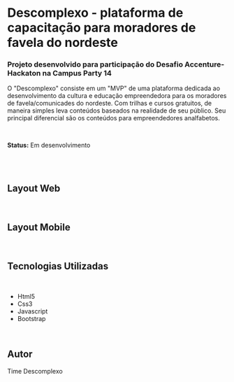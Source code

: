 <h1>Descomplexo - plataforma de capacitação para moradores de favela do nordeste</h1>
<h3>Projeto desenvolvido para participação do Desafio Accenture- Hackaton na Campus Party 14 </h3>
<p>O "Descomplexo" consiste em um "MVP" de uma plataforma dedicada ao desenvolvimento da cultura e educação empreendedora para os moradores de favela/comunicades do nordeste. Com trilhas e cursos gratuitos, de maneira simples leva  conteúdos baseados na realidade de seu público. Seu principal diferencial são os conteúdos para empreendedores analfabetos.</p>
<br>
<p><b>Status:</b> Em desenvolvimento</p>
<br>
<br>
<h2>Layout Web</h2>
<br>
<h2>Layout Mobile</h2>
<br>
<h2>Tecnologias Utilizadas</h2>
<br>
<ul>
<li>Html5</li>
<li>Css3</li>
<li>Javascript</li>
<li>Bootstrap</li>
</ul>
<br>
<h2>Autor</h2>
<p>Time Descomplexo</p>

